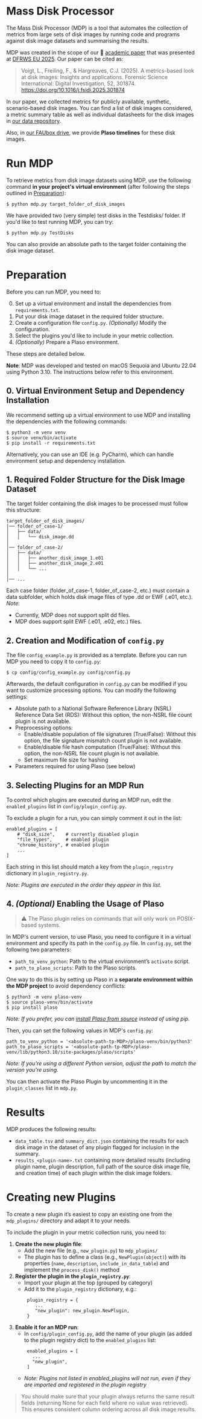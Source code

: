 # Mass Disk Processor

The Mass Disk Processor (MDP) is a tool that automates the collection of metrics from large sets of disk images by running code and programs against disk image datasets and summarising the results.

MDP was created in the scope of our 📄 [academic paper](https://www.sciencedirect.com/science/article/pii/S2666281725000137) that was presented at [DFRWS EU 2025](https://dfrws.org/conferences/dfrws-eu-2025/). Our paper can be cited as:
> Voigt, L., Freiling, F., & Hargreaves, C.J. (2025). A metrics-based look at disk images: Insights and applications. Forensic Science International: Digital Investigation, 52, 301874. https://doi.org/10.1016/j.fsidi.2025.301874

In our paper, we collected metrics for publicly available, synthetic, scenario-based disk images. You can find a list of disk images considered, a metric summary table as well as individual datasheets for the disk images in [our data repository](https://github.com/lenavoigt/mass-disk-processor-data).

Also, in [our FAUbox drive](https://faubox.rrze.uni-erlangen.de/getlink/fiSyw7S4EbaxZLqQgCArbQ/), we provide **Plaso timelines** for these disk images.

# Run MDP

To retrieve metrics from disk image datasets using MDP, use the following command **in your project's virtual environment** (after following the steps outlined in [Preparation](#Preparation)):

```
$ python mdp.py target_folder_of_disk_images
```

We have provided two (very simple) test disks in the Testdisks/ folder. If you'd like to test running MDP, you can try:

```
$ python mdp.py TestDisks
```

You can also provide an absolute path to the target folder containing the disk image dataset.

# Preparation

Before you can run MDP, you need to:

0. Set up a virtual environment and install the dependencies from `requirements.txt`.
1. Put your disk image dataset in the required folder structure.
2. Create a configuration file `config.py`. *(Optionally)* Modify the configuration.
3. Select the plugins you'd like to include in your metric collection.
4. *(Optionally)* Prepare a Plaso environment.

These steps are detailed below.

**Note**: MDP was developed and tested on macOS Sequoia and Ubuntu 22.04 using Python 3.10. The instructions below refer to this environment.

## 0. Virtual Environment Setup and Dependency Installation

We recommend setting up a virtual environment to use MDP and installing the dependencies with the following commands:

```
$ python3 -m venv venv
$ source venv/bin/activate
$ pip install -r requirements.txt
```
Alternatively, you can use an IDE (e.g. PyCharm), which can handle environment setup and dependency installation.

## 1. Required Folder Structure for the Disk Image Dataset

The target folder containing the disk images to be processed must follow this structure:
```
target_folder_of_disk_images/
│── folder_of_case-1/
│   ├── data/
│   │   └── disk_image.dd
│
│── folder_of_case-2/
│   ├── data/
│   │   ├── another_disk_image_1.e01
│   │   ├── another_disk_image_2.e01
│   │   └── ...
│
│── ...
```
Each case folder (folder_of_case-1, folder_of_case-2, etc.) must contain a data subfolder, which holds disk image files of type .dd or EWF (.e01, etc.).
*Note*: 
- Currently, MDP does not support split dd files. 
- MDP does support split EWF (.e01, .e02, etc.) files.

## 2. Creation and Modification of `config.py`

The file `config_example.py` is provided as a template. Before you can run MDP you need to copy it to `config.py`:
```
$ cp config/config_example.py config/config.py
```

Afterwards, the default configuration in `config.py` can be modified if you want to customize processing options. You can modify the following settings:
- Absolute path to a National Software Reference Library (NSRL) Reference Data Set (RDS): Without this option, the non-NSRL file count plugin is not available.
- Preprocessing options:
    - Enable/disable population of file signatures (True/False): Without this option, the file signature mismatch count plugin is not available.
    - Enable/disable file hash computation (True/False): Without this option, the non-NSRL file count plugin is not available.
    - Set maximum file size for hashing
- Parameters required for using Plaso (see below)

## 3. Selecting Plugins for an MDP Run

To control which plugins are executed during an MDP run, edit the `enabled_plugins` list in `config/plugin_config.py`. 

To exclude a plugin for a run, you can simply comment it out in the list:
```
enabled_plugins = [
    # "disk_size",    # currently disabled plugin
    "file_types",     # enabled plugin
    "chrome_history", # enabled plugin
    ...
]
```

Each string in this list should match a key from the `plugin_registry` dictionary in `plugin_registry.py`.

*Note:  Plugins are executed in the order they appear in this list.*

## 4. _(Optional)_ Enabling the Usage of Plaso

> ⚠️ The Plaso plugin relies on commands that will only work on POSIX-based systems.

In MDP's current version, to use Plaso, you need to configure it in a virtual environment and specify its path in the `config.py` file. In `config.py`, set the following two parameters:
- `path_to_venv_python`: Path to the virtual environment’s `activate` script.
- `path_to_plaso_scripts`: Path to the Plaso scripts.

One way to do this is by setting up Plaso in a **separate environment within the MDP project** to avoid dependency conflicts:
```
$ python3 -m venv plaso-venv
$ source plaso-venv/bin/activate
$ pip install plaso
```
*Note: If you prefer, you can [install Plaso from source](https://github.com/log2timeline/plaso) instead of using pip.*

Then, you can set the following values in MDP's `config.py`:
```
path_to_venv_python = '<absolute-path-tp-MDP>/plaso-venv/bin/python3'
path_to_plaso_scripts = '<absolute-path-tp-MDP>/plaso-venv/lib/python3.10/site-packages/plaso/scripts'
```
*Note: If you're using a different Python version, adjust the path to match the version you're using.*

You can then activate the Plaso Plugin by uncommenting it in the `plugin_classes` list in `mdp.py`.

# Results

MDP produces the following results:
- `data_table.tsv` and `summary_dict.json` containing the results for each disk image in the dataset of any plugin flagged for inclusion in the summary.
- `results_<plugin-name>.txt` containing more detailed results (including plugin name, plugin description, full path of the source disk image file, and creation time) of each plugin within the disk image folders.

# Creating new Plugins

To create a new plugin it’s easiest to copy an existing one from the `mdp_plugins/` directory and adapt it to your needs.

To include the plugin in your metric collection runs, you need to:
1. **Create the new plugin file**: 
   - Add the new file (e.g., `new_plugin.py`) to `mdp_plugins/`
   - The plugin has to define a class (e.g., `NewPlugin(object)`) with its properties (`name`, `description`, `include_in_data_table`) and implement the `process_disk()` method
2. **Register the plugin in the `plugin_registry.py`**:
   - Import your plugin at the top (grouped by category)
   - Add it to the `plugin_registry` dictionary, e.g.:
     ```
      plugin_registry = {
         ...
         "new_plugin": new_plugin.NewPlugin,
      } 
      ``` 
3. **Enable it for an MDP run**:  
   - In `config/plugin_config.py`, add the name of your plugin (as added to the plugin registry dict) to the `enabled_plugins` list: 
     ```
      enabled_plugins = [
        ...
        "new_plugin",
      ]
      ```
   - *Note: Plugins not listed in enabled_plugins will not run, even if they are imported and registered in the plugin registry*

> You should make sure that your plugin always returns the same result fields (returning None for each field where no value was retrieved). This ensures consistent column ordering across all disk image results.